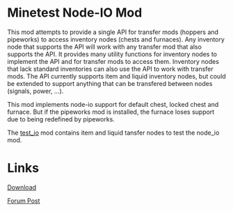 Minetest Node-IO Mod
==========

This mod attempts to provide a single API for transfer mods (hoppers and pipeworks) to access inventory nodes (chests and furnaces).
Any inventory node that supports the API will work with any transfer mod that also supports the API.
It provides many utility functions for inventory nodes to implement the API and for transfer mods to access them.
Inventory nodes that lack standard inventories can also use the API to work with transfer mods.
The API currently supports item and liquid inventory nodes, but could be extended to support anything that can be transfered between nodes (signals, power, ...).

This mod implements node-io support for default chest, locked chest and furnace.
But if the pipeworks mod is installed, the furnace loses support due to being redefined by pipeworks.

The [test_io](https://github.com/auouymous/test_io) mod contains item and liquid tansfer nodes to test the node_io mod.



Links
==========

[Download](https://github.com/auouymous/node_io/archive/master.zip)

[Forum Post](https://forum.minetest.net/viewtopic.php?f=9&t=20624)
